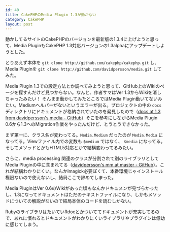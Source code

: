 ```yaml
---
id: 40
title: CakePHPのMedia Plugin 1.3が動かない
category: CakePHP
layout: post
---
```


動かしてるサイトのCakePHPのバージョンを最新版の1.3.4に上げようと思って、Media PluginもCakePHP 1.3対応バージョンの1.3alphaにアップデートしようとした。

とりあえず本体を `git clone http://github.com/cakephp/cakephp.git` し、Media Pluginを `git clone http://github.com/davidpersson/media.git` してみた。

Media Plugin 1.3での設定方法とか調べてみようと思って、GitHub上のWikiのページを探すんだけど見つからない。なんと、作者サマはVer 1.3からWikiを消しちゃったみたい！ そんまま動かしてみたところではMedia Plugin動いてないみたい。Mediumヘルパーがないというエラーが出る。プロジェクトの中の `docs` ディレクトリにドキュメントが格納されていたのを発見したので（[docs at 1.3 from davidpersson's media - GitHub](http://github.com/davidpersson/media/tree/1.3/docs/ "docs at 1.3 from davidpersson's media - GitHub")）そこを参考にしながらMedia Plugin 0.6から1.3へのMigration作業をやったんだけど、とうとうできなかった。

まず第一に、クラス名が変わってる。`Media.Medium` だったのが `Media.Media` になってる。Viewファイル内での変数も `$medium` ではなく、 `$media` になってる。そしてメソッドとかもHTML5対応とかで結構変わってるみたい。

さらに、media processing 関連のクラスが分割されて別のライブラリとしてMedia Pluginの中に含まれてる（[davidpersson's mm at master - GitHub](http://github.com/davidpersson/mm "davidpersson's mm at master - GitHub")）。これが結構わかりにくい。なんかImagick必要ぽくて、本番環境じゃインストール権限ないので使えないし、結局ここで諦めてしまった。

Media PluginはVer 0.6のWikiがあった頃もなんかドキュメンが見づらかったし、1.3になってドキュメントはただのテキストファイルになり、しかもメソッドについての解説がないので結局本体のコードを読むしかない。

RubyのライブラリはたいていRdocとかついててドキュメントが充実してるので、あれに慣れるとドキュメントがわかりにくいライブラリやプラグインは億劫に感じてしまう。
